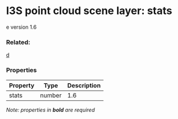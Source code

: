 # I3S point cloud scene layer: stats

e version 1.6

### Related:

[d](d.cmn.0107.md)
### Properties

| Property | Type | Description |
| --- | --- | --- |
| stats | number | 1.6 |

*Note: properties in **bold** are required*

